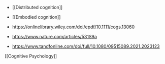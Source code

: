   - [[Distributed cognition]]
  - [[Embodied cognition]]

  - https://onlinelibrary.wiley.com/doi/epdf/10.1111/cogs.13060
  - https://www.nature.com/articles/531S9a
  - https://www.tandfonline.com/doi/full/10.1080/09515089.2021.2023123

[[Cognitive Psychology]]